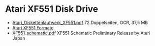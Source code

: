 # Atari XF551 Disk Drive  
  
  
- [Atari_Diskettenlaufwerk_XF551.pdf](attachments/Atari_Diskettenlaufwerk_XF551.pdf) 72 Doppelseiten, OCR, 37,5 MB  
- [Atari XF551 Formate](http://www.strotmann.de/~cas/Infothek/XF551formate/XF551Formate.pdf)  
- [XF551_schematic.pdf](attachments/XF551_schematic.pdf) XF551 Schematic Preliminary Release by Atari Japan  
  
  
